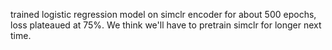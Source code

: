 trained logistic regression model on simclr encoder for about 500 epochs, loss plateaued at 75%. We think we'll have to pretrain simclr for longer next time. 